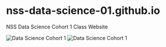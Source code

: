 # nss-data-science-01.github.io
NSS Data Science Cohort 1 Class Website

![Data Science Cohort 1]('assets/img/class1.jpg')
![Data Science Cohort 1]('assets/img/class2.jpg')
